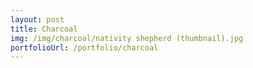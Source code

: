 ```yaml
---
layout: post
title: Charcoal
img: /img/charcoal/nativity shepherd (thumbnail).jpg
portfolioUrl: /portfolio/charcoal
---
```


